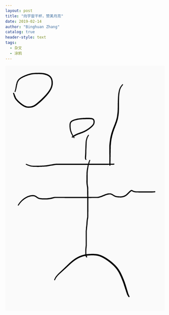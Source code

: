 ```yaml
---
layout: post
title: "向宇宙干杯，赞美月亮"
date: 2019-02-14
author: "Binghuan Zhang"
catalog: true
header-style: text
tags:
  - 杂文
  - 涂鸦
---
```


![](/img/posts/2019-02-14-涂鸦-向宇宙干杯-赞美月亮.png)